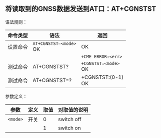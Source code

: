 ## 将读取到的GNSS数据发送到AT口：AT+CGNSTST

语法规则：

| 命令类型 | 语法                       | 返回                     |
| -------- | -------------------------- | ------------------------ |
| 设置命令 | `AT+CGNSTST=<mode>` <br>OK | OK                       |
|          |                            | `+CME ERROR:<err>`       |
| 测试命令 | AT+CGNSTST?                | `+CGNSTST:<mode>` <br>OK |
| 测试命令 | AT+CGNSTST=?               | +CGNSTST:(0-1) <br>OK    |

 

参数定义：

| 参数     | 定义 | 取值 | 对取值的说明 |
| -------- | ---- | ---- | ------------ |
| `<mode>` | 开关 | 0    | switch off   |
|          |      | 1    | switch on    |
